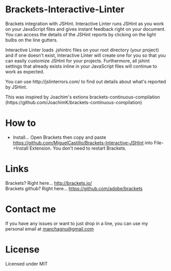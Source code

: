 Brackets-Interactive-Linter
===========================

<p>Brackets integration with JSHint.  Interactive Linter runs JSHint as you work on your JavaScript files and gives instant feedback right on your document.  You can access the details of the JSHint reports by clicking on the light bulbs on the line gutters.
<p>Interactive Linter loads .jshintrc files on your root directory (your project) and if one doesn't exist, Interactive Linter will create one for you so that you can easily customize JSHint for your projects.  Furthermore, all jshint settings that already exists inline in your JavaScript files will continue to work as expected.
<p>You can use http://jslinterrors.com/ to find out details about what's reported by JSHint.
<p>This was inspired by Joachim's extions brackets-continuous-compilation (https://github.com/JoachimK/brackets-continuous-compilation)


How to
===============

* Install... Open Brackets then copy and paste https://github.com/MiguelCastillo/Brackets-Interactive-JSHint into File->Install Extension.  You don't need to restart Brackets.


Links
===============
Brackets? Right here... http://brackets.io/ <br>
Brackets github? Right here... https://github.com/adobe/brackets


Contact me
===============

If you have any issues or want to just drop in a line, you can use my personal email at manchagnu@gmail.com

License
===============

Licensed under MIT
